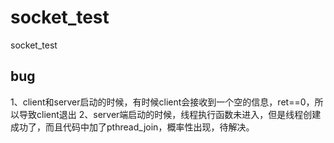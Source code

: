 # socket_test
socket_test

## bug
1、client和server启动的时候，有时候client会接收到一个空的信息，ret==0，所以导致client退出
2、server端启动的时候，线程执行函数未进入，但是线程创建成功了，而且代码中加了pthread_join，概率性出现，待解决。
